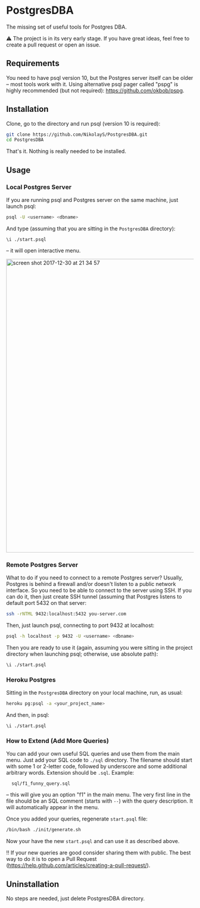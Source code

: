 # PostgresDBA

The missing set of useful tools for Postgres DBA.

:warning: The project is in its very early stage. If you have great ideas, feel free to create a pull request or open an issue.

## Requirements

You need to have psql version 10, but the Postgres server itself can be older – most tools work with it.
Using alternative psql pager called "pspg" is highly recommended (but not required): https://github.com/okbob/pspg.

## Installation
Clone, go to the directory and run psql (version 10 is required):
```bash
git clone https://github.com/NikolayS/PostgresDBA.git
cd PostgresDBA
```

That's it. Nothing is really needed to be installed.

## Usage

### Local Postgres Server
If you are running psql and Postgres server on the same machine, just launch psql:
```bash
psql -U <username> <dbname>
```

And type (assuming that you are sitting in the `PostgresDBA` directory):
```
\i ./start.psql
```

– it will open interactive menu.

<img width="789" alt="screen shot 2017-12-30 at 21 34 57" src="https://user-images.githubusercontent.com/1345402/34459596-546d5cb6-eda9-11e7-8bae-2ae649d9cff5.png">

### Remote Postgres Server
What to do if you need to connect to a remote Postgres server? Usually, Postgres is behind a firewall and/or doesn't listen to a public network interface. So you need to be able to connect to the server using SSH. If you can do it, then just create SSH tunnel (assuming that Postgres listens to default port 5432 on that server:

```bash
ssh -rNTML 9432:localhost:5432 you-server.com
```

Then, just launch psql, connecting to port 9432 at localhost:
```bash
psql -h localhost -p 9432 -U <username> <dbname>
```

Then you are ready to use it (again, assuming you were sitting in the project directory when launching psql; otherwise, use absolute path):
```
\i ./start.psql
```

### Heroku Postgres
Sitting in the `PostgresDBA` directory on your local machine, run, as usual:
```bash
heroku pg:psql -a <your_project_name>
```

And then, in psql:
```
\i ./start.psql
```

### How to Extend (Add More Queries)
You can add your own useful SQL queries and use them from the main menu. Just add your SQL code to `./sql` directory. The filename should start with some 1 or 2-letter code, followed by underscore and some additional arbitrary words. Extension should be `.sql`. Example:
```
  sql/f1_funny_query.sql
```
– this will give you an option "f1" in the main menu. The very first line in the file should be an SQL comment (starts with `--`) with the query description. It will automatically appear in the menu.

Once you added your queries, regenerate `start.psql` file:
```bash
/bin/bash ./init/generate.sh
```

Now your have the new `start.psql` and can use it as described above.

‼️ If your new queries are good consider sharing them with public. The best way to do it is to open a Pull Request (https://help.github.com/articles/creating-a-pull-request/).

## Uninstallation
No steps are needed, just delete PostgresDBA directory.

